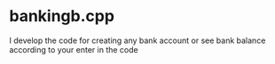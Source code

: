# bankingb.cpp
I develop the code for creating any bank account or see bank balance according to your enter in the code
